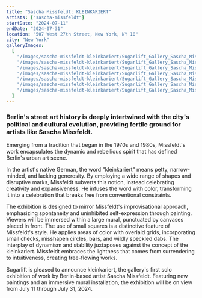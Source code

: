 ```yaml
---
title: "Sascha Missfeldt: KLEINKARIERT"
artists: ["sascha-missfeldt"]
startDate: "2024-07-11"
endDate: "2024-07-31"
location: "507 West 27th Street, New York, NY 10"
city: "New York"
galleryImages:
  [
    "/images/sascha-missfeldt-kleinkariert/Sugarlift_Gallery_Sascha_Missfeldt_Kleinkariert_10.jpg",
    "/images/sascha-missfeldt-kleinkariert/Sugarlift_Gallery_Sascha_Missfeldt_Kleinkariert_1.jpg",
    "/images/sascha-missfeldt-kleinkariert/Sugarlift_Gallery_Sascha_Missfeldt_Kleinkariert_4.jpg",
    "/images/sascha-missfeldt-kleinkariert/Sugarlift_Gallery_Sascha_Missfeldt_Kleinkariert_8.jpg",
    "/images/sascha-missfeldt-kleinkariert/Sugarlift_Gallery_Sascha_Missfeldt_Kleinkariert_11.jpg",
    "/images/sascha-missfeldt-kleinkariert/Sugarlift_Gallery_Sascha_Missfeldt_Kleinkariert_13.jpg",
    "/images/sascha-missfeldt-kleinkariert/Sugarlift_Gallery_Sascha_Missfeldt_Kleinkariert_2.jpg",
  ]
---
```


### Berlin's street art history is deeply intertwined with the city's political and cultural evolution, providing fertile ground for artists like Sascha Missfeldt.

Emerging from a tradition that began in the 1970s and 1980s, Missfeldt's work encapsulates the dynamic and rebellious spirit that has defined Berlin's urban art scene.

In the artist's native German, the word "kleinkariert" means petty, narrow-minded, and lacking generosity. By employing a wide range of shapes and disruptive marks, Missfeldt subverts this notion, instead celebrating creativity and expansiveness. He infuses the word with color, transforming it into a celebration that breaks free from conventional constraints.

The exhibition is designed to mirror Missfeldt's improvisational approach, emphasizing spontaneity and uninhibited self-expression through painting. Viewers will be immersed within a large mural, punctuated by canvases placed in front. The use of small squares is a distinctive feature of Missfeldt's style. He applies areas of color with overlaid grids, incorporating small checks, misshapen circles, bars, and wildly speckled dabs. The interplay of dynamism and stability juxtaposes against the concept of the kleinkariert. Missfeldt embraces the lightness that comes from surrendering to intuitiveness, creating free-flowing works.

Sugarlift is pleased to announce kleinkariert, the gallery's first solo exhibition of work by Berlin-based artist Sascha Missfeldt. Featuring new paintings and an immersive mural installation, the exhibition will be on view from July 11 through July 31, 2024.
